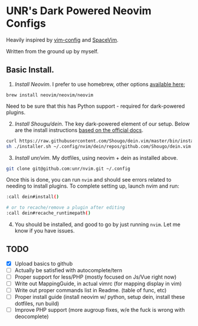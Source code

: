 # UNR's Dark Powered Neovim Configs

Heavily inspired by [vim-config](https://github.com/rafi/vim-config) and [SpaceVim](https://spacevim.org).

Written from the ground up by myself.


## Basic Install.

1. *Install Neovim*. I prefer to use homebrew, other options [available here](https://github.com/neovim/neovim/wiki/Installing-Neovim);

`brew install neovim/neovim/neovim`

Need to be sure that this has Python support - required for dark-powered plugins.

2. *Install Shougu/dein*. The key dark-powered element of our setup. Below are the install instructions [based on the official docs](https://github.com/Shougo/dein.vim/).

```bash
curl https://raw.githubusercontent.com/Shougo/dein.vim/master/bin/installer.sh > installer.sh
sh ./installer.sh ~/.config/nvim/dein/repos/github.com/Shougo/dein.vim
```

3. *Install unr/vim*. My dotfiles, using neovim + dein as installed above.

```bash
git clone git@github.com:unr/nvim.git ~/.config
```

Once this is done, you can run `nvim` and should see errors related to needing to install plugins. To complete setting up, launch nvim and run:

```bash
:call dein#install()

# or to recache/remove a plugin after editing
:call dein#recache_runtimepath()
```

4. You should be installed, and good to go by just running `nvim`. Let me know if you have issues.

## TODO

- [x] Upload basics to github
- [ ] Actually be satisfied with autocomplete/tern
- [ ] Proper support for less/PHP (mostly focused on Js/Vue right now)
- [ ] Write out MappingGuide, in actual vimrc (for mapping display in vim)
- [ ] Write out proper commands list in Readme. (table of <leader> func, etc)
- [ ] Proper install guide (install neovim w/ python, setup dein, install these dotfiles, run build)
- [ ] Improve PHP support (more augroup fixes, w/e the fuck is wrong with deocomplete)